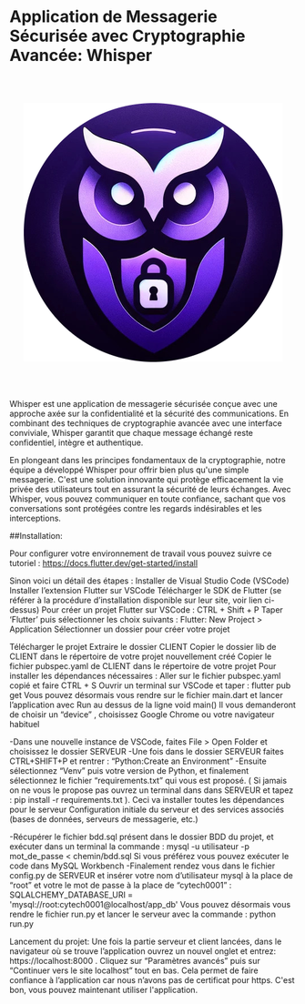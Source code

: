 # Application de Messagerie Sécurisée avec Cryptographie Avancée: Whisper

<br><br>

<p align="center">
  <img src="whisper_logo.jpg"/>
</p>

<br><br>

Whisper est une application de messagerie sécurisée conçue avec une approche axée sur la confidentialité et la sécurité des communications. En combinant des techniques de cryptographie avancée avec une interface conviviale, Whisper garantit que chaque message échangé reste confidentiel, intègre et authentique.

En plongeant dans les principes fondamentaux de la cryptographie, notre équipe a développé Whisper pour offrir bien plus qu'une simple messagerie. C'est une solution innovante qui protège efficacement la vie privée des utilisateurs tout en assurant la sécurité de leurs échanges. Avec Whisper, vous pouvez communiquer en toute confiance, sachant que vos conversations sont protégées contre les regards indésirables et les interceptions.

##Installation:

Pour configurer votre environnement de travail vous pouvez suivre ce tutoriel : 
https://docs.flutter.dev/get-started/install

Sinon voici un détail des étapes : 
Installer de Visual Studio Code (VSCode)
Installer l’extension Flutter sur VSCode
Télécharger le SDK de Flutter (se référer à la procédure d’installation disponible sur leur site, voir lien ci-dessus)
Pour créer un projet Flutter sur VSCode : CTRL + Shift + P 
Taper ‘Flutter’ puis sélectionner les choix suivants : Flutter: New Project > Application
Sélectionner un dossier pour créer votre projet


Télécharger le projet
Extraire le dossier CLIENT 
Copier le dossier lib de CLIENT dans le répertoire de votre projet nouvellement créé
Copier le fichier pubspec.yaml de CLIENT dans le répertoire de votre projet 
Pour installer les dépendances nécessaires : 
Aller sur le fichier pubspec.yaml copié et faire CTRL + S
Ouvrir un terminal sur VSCode et taper : flutter pub get
Vous pouvez désormais vous rendre sur le fichier main.dart et lancer l’application avec Run au dessus de la ligne void main()
Il vous demanderont de choisir un “device” , choisissez Google Chrome ou votre navigateur habituel

-Dans une nouvelle instance de VSCode, faites File > Open Folder et choisissez le dossier SERVEUR
-Une fois dans le dossier SERVEUR faites CTRL+SHIFT+P et rentrer : “Python:Create an Environment”
-Ensuite sélectionnez “Venv” puis votre version de Python, et finalement sélectionnez le fichier “requirements.txt” qui vous est proposé. ( Si jamais on ne vous le propose pas ouvrez un terminal dans dans SERVEUR et tapez : pip install -r requirements.txt ). Ceci va installer toutes les dépendances pour le serveur
Configuration initiale du serveur et des services associés (bases de données, serveurs de messagerie, etc.)

-Récupérer le fichier bdd.sql présent dans le dossier BDD du projet, et exécuter dans un terminal la commande :
 mysql -u utilisateur -p mot_de_passe < chemin/bdd.sql
Si vous préférez vous pouvez exécuter le code dans MySQL Workbench
-Finalement rendez vous dans le fichier config.py de SERVEUR
et insérer votre nom d’utilisateur mysql à la place de “root” et votre le mot de passe à la place de “cytech0001” : 
SQLALCHEMY_DATABASE_URI = 'mysql://root:cytech0001@localhost/app_db'
Vous pouvez désormais vous rendre le fichier run.py et lancer le serveur avec la commande : python run.py

Lancement du projet: Une fois la partie serveur et client lancées, dans le navigateur où se trouve l’application ouvrez un nouvel onglet et entrez: https://localhost:8000 . Cliquez sur “Paramètres avancés” puis sur “Continuer vers le site localhost” tout en bas. Cela permet de faire confiance à l’application car nous n’avons pas de certificat pour https.
C'est bon, vous pouvez maintenant utiliser l'application.


